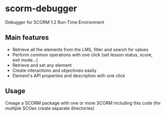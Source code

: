 # scorm-debugger
Debugger for SCORM 1.2 Run-Time Environment

## Main features
* Retrieve all the elements from the LMS, filter and search for values
* Perform common operations with one click (set lesson status, score, exit mode...)
* Retrieve and set any element
* Create interactions and objectivies easily
* Element's API properties and description with one click

## Usage

Creage a SCORM package with one or more SCORM including this code (for multiple SCOes create separate directories)

